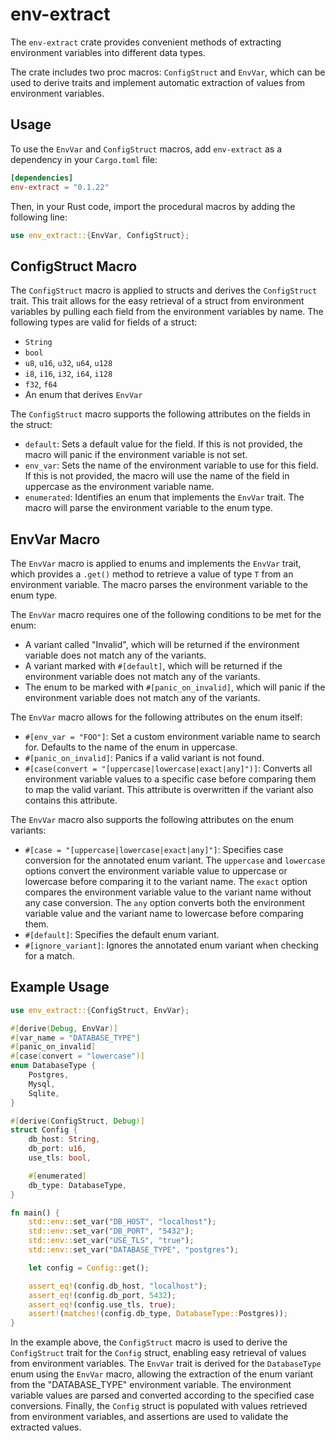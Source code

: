 # env-extract

The `env-extract` crate provides convenient methods of extracting environment variables into different data types.

The crate includes two proc macros: `ConfigStruct` and `EnvVar`, which can be used to derive traits and implement automatic extraction of values from environment variables.

## Usage

To use the `EnvVar` and `ConfigStruct` macros, add `env-extract` as a dependency in your `Cargo.toml` file:

```toml
[dependencies]
env-extract = "0.1.22"
```

Then, in your Rust code, import the procedural macros by adding the following line:

```rust
use env_extract::{EnvVar, ConfigStruct};
```

## ConfigStruct Macro

The `ConfigStruct` macro is applied to structs and derives the `ConfigStruct` trait. This trait allows for the easy retrieval of a struct from environment variables by pulling each field from the environment variables by name. The following types are valid for fields of a struct:

- `String`
- `bool`
- `u8`, `u16`, `u32`, `u64`, `u128`
- `i8`, `i16`, `i32`, `i64`, `i128`
- `f32`, `f64`
- An enum that derives `EnvVar`

The `ConfigStruct` macro supports the following attributes on the fields in the struct:

- `default`: Sets a default value for the field. If this is not provided, the macro will panic if the environment variable is not set.
- `env_var`: Sets the name of the environment variable to use for this field. If this is not provided, the macro will use the name of the field in uppercase as the environment variable name.
- `enumerated`: Identifies an enum that implements the `EnvVar` trait. The macro will parse the environment variable to the enum type.

## EnvVar Macro

The `EnvVar` macro is applied to enums and implements the `EnvVar` trait, which provides a `.get()` method to retrieve a value of type `T` from an environment variable. The macro parses the environment variable to the enum type.

The `EnvVar` macro requires one of the following conditions to be met for the enum:

- A variant called "Invalid", which will be returned if the environment variable does not match any of the variants.
- A variant marked with `#[default]`, which will be returned if the environment variable does not match any of the variants.
- The enum to be marked with `#[panic_on_invalid]`, which will panic if the environment variable does not match any of the variants.

The `EnvVar` macro allows for the following attributes on the enum itself:

- `#[env_var = "FOO"]`: Set a custom environment variable name to search for. Defaults to the name of the enum in uppercase.
- `#[panic_on_invalid]`: Panics if a valid variant is not found.
- `#[case(convert = "[uppercase|lowercase|exact|any]")]`: Converts all environment variable values to a specific case before comparing them to map the valid variant. This attribute is overwritten if the variant also contains this attribute.

The `EnvVar` macro also supports the following attributes on the enum variants:

- `#[case = "[uppercase|lowercase|exact|any]"]`: Specifies case conversion for the annotated enum variant. The `uppercase` and `lowercase` options convert the environment variable value to uppercase or lowercase before comparing it to the variant name. The `exact` option compares the environment variable value to the variant name without any case conversion. The `any` option converts both the environment variable value and the variant name to lowercase before comparing them.
- `#[default]`: Specifies the default enum variant.
- `#[ignore_variant]`: Ignores the annotated enum variant when checking for a match.

## Example Usage

```rust
use env_extract::{ConfigStruct, EnvVar};

#[derive(Debug, EnvVar)]
#[var_name = "DATABASE_TYPE"]
#[panic_on_invalid]
#[case(convert = "lowercase")]
enum DatabaseType {
    Postgres,
    Mysql,
    Sqlite,
}

#[derive(ConfigStruct, Debug)]
struct Config {
    db_host: String,
    db_port: u16,
    use_tls: bool,

    #[enumerated]
    db_type: DatabaseType,
}

fn main() {
    std::env::set_var("DB_HOST", "localhost");
    std::env::set_var("DB_PORT", "5432");
    std::env::set_var("USE_TLS", "true");
    std::env::set_var("DATABASE_TYPE", "postgres");

    let config = Config::get();

    assert_eq!(config.db_host, "localhost");
    assert_eq!(config.db_port, 5432);
    assert_eq!(config.use_tls, true);
    assert!(matches!(config.db_type, DatabaseType::Postgres));
}
```

In the example above, the `ConfigStruct` macro is used to derive the `ConfigStruct` trait for the `Config` struct, enabling easy retrieval of values from environment variables. The `EnvVar` trait is derived for the `DatabaseType` enum using the `EnvVar` macro, allowing the extraction of the enum variant from the "DATABASE_TYPE" environment variable. The environment variable values are parsed and converted according to the specified case conversions. Finally, the `Config` struct is populated with values retrieved from environment variables, and assertions are used to validate the extracted values.
